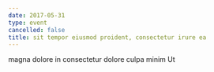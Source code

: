 ```yaml
---
date: 2017-05-31
type: event
cancelled: false
title: sit tempor eiusmod proident, consectetur irure ea
---
```

magna dolore in consectetur dolore culpa minim Ut